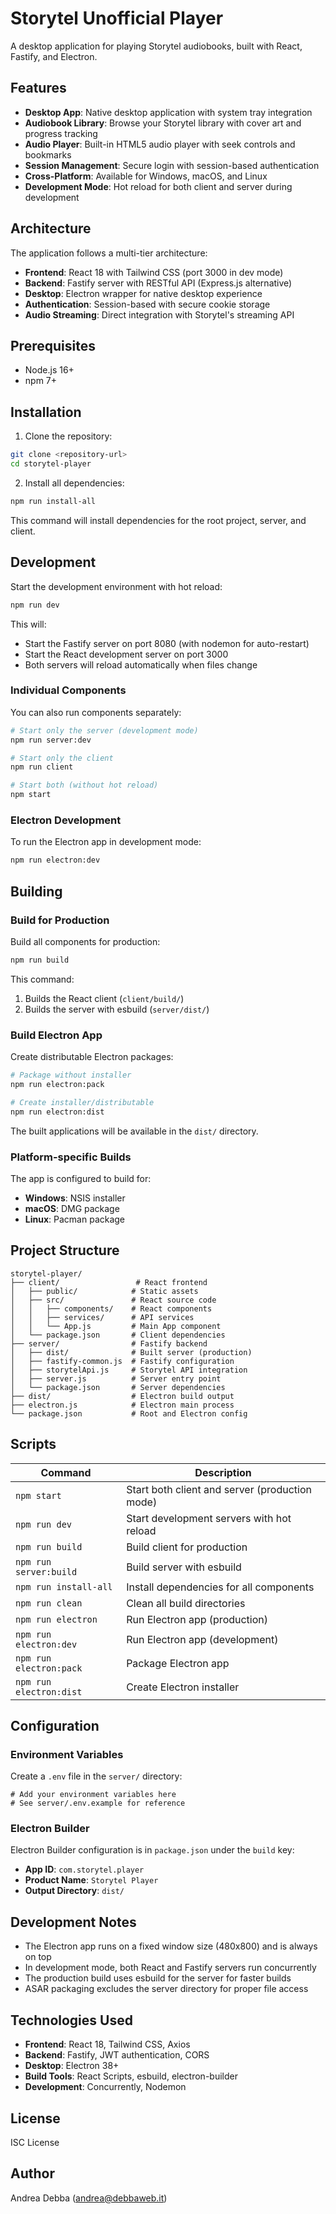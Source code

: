 # Storytel Unofficial Player

A desktop application for playing Storytel audiobooks, built with React, Fastify, and Electron.

## Features

- **Desktop App**: Native desktop application with system tray integration
- **Audiobook Library**: Browse your Storytel library with cover art and progress tracking
- **Audio Player**: Built-in HTML5 audio player with seek controls and bookmarks
- **Session Management**: Secure login with session-based authentication
- **Cross-Platform**: Available for Windows, macOS, and Linux
- **Development Mode**: Hot reload for both client and server during development

## Architecture

The application follows a multi-tier architecture:

- **Frontend**: React 18 with Tailwind CSS (port 3000 in dev mode)
- **Backend**: Fastify server with RESTful API (Express.js alternative)
- **Desktop**: Electron wrapper for native desktop experience
- **Authentication**: Session-based with secure cookie storage
- **Audio Streaming**: Direct integration with Storytel's streaming API

## Prerequisites

- Node.js 16+
- npm 7+

## Installation

1. Clone the repository:
```bash
git clone <repository-url>
cd storytel-player
```

2. Install all dependencies:
```bash
npm run install-all
```

This command will install dependencies for the root project, server, and client.

## Development

Start the development environment with hot reload:

```bash
npm run dev
```

This will:
- Start the Fastify server on port 8080 (with nodemon for auto-restart)
- Start the React development server on port 3000
- Both servers will reload automatically when files change

### Individual Components

You can also run components separately:

```bash
# Start only the server (development mode)
npm run server:dev

# Start only the client
npm run client

# Start both (without hot reload)
npm start
```

### Electron Development

To run the Electron app in development mode:

```bash
npm run electron:dev
```

## Building

### Build for Production

Build all components for production:

```bash
npm run build
```

This command:
1. Builds the React client (`client/build/`)
2. Builds the server with esbuild (`server/dist/`)

### Build Electron App

Create distributable Electron packages:

```bash
# Package without installer
npm run electron:pack

# Create installer/distributable
npm run electron:dist
```

The built applications will be available in the `dist/` directory.

### Platform-specific Builds

The app is configured to build for:
- **Windows**: NSIS installer
- **macOS**: DMG package
- **Linux**: Pacman package

## Project Structure

```
storytel-player/
├── client/                 # React frontend
│   ├── public/            # Static assets
│   ├── src/               # React source code
│   │   ├── components/    # React components
│   │   ├── services/      # API services
│   │   └── App.js         # Main App component
│   └── package.json       # Client dependencies
├── server/                # Fastify backend
│   ├── dist/              # Built server (production)
│   ├── fastify-common.js  # Fastify configuration
│   ├── storytelApi.js     # Storytel API integration
│   ├── server.js          # Server entry point
│   └── package.json       # Server dependencies
├── dist/                  # Electron build output
├── electron.js            # Electron main process
└── package.json           # Root and Electron config
```

## Scripts

| Command | Description |
|---------|-------------|
| `npm start` | Start both client and server (production mode) |
| `npm run dev` | Start development servers with hot reload |
| `npm run build` | Build client for production |
| `npm run server:build` | Build server with esbuild |
| `npm run install-all` | Install dependencies for all components |
| `npm run clean` | Clean all build directories |
| `npm run electron` | Run Electron app (production) |
| `npm run electron:dev` | Run Electron app (development) |
| `npm run electron:pack` | Package Electron app |
| `npm run electron:dist` | Create Electron installer |

## Configuration

### Environment Variables

Create a `.env` file in the `server/` directory:

```env
# Add your environment variables here
# See server/.env.example for reference
```

### Electron Builder

Electron Builder configuration is in `package.json` under the `build` key:

- **App ID**: `com.storytel.player`
- **Product Name**: `Storytel Player`
- **Output Directory**: `dist/`

## Development Notes

- The Electron app runs on a fixed window size (480x800) and is always on top
- In development mode, both React and Fastify servers run concurrently
- The production build uses esbuild for the server for faster builds
- ASAR packaging excludes the server directory for proper file access

## Technologies Used

- **Frontend**: React 18, Tailwind CSS, Axios
- **Backend**: Fastify, JWT authentication, CORS
- **Desktop**: Electron 38+
- **Build Tools**: React Scripts, esbuild, electron-builder
- **Development**: Concurrently, Nodemon

## License

ISC License

## Author

Andrea Debba (andrea@debbaweb.it)
